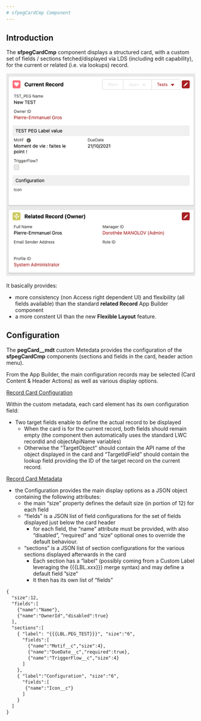 ```yaml
---
# sfpegCardCmp Component
---
```


## Introduction

The **sfpegCardCmp** component displays a structured card, with a custom
set of fields / sections fetched/displayed via LDS (including edit capability),
for the current or related (i.e. via lookups) record.

![Cards on different records!](/media/sfpegCard.png) 

It basically provides:
* more consistency (non Access right dependent UI) and flexibility
(all fields available) than the standard **related Record** App Builder component 
* a more constent UI than the new **Flexible Layout** feature. 


## Configuration

The **pegCard__mdt** custom Metedata provides the configuration of the **sfpegCardCmp** components (sections and fields in the card, header action menu).

From the App Builder, the main configuration records may be selected (Card Content & Header Actions) as well as various display options.

[Record Card Configuration](/media/RecordCardConfiguration.png)

Within the custom metadata, each card element has its own configuration field:

* Two target fields enable to define the actual record to be displayed
    * When the card is for the current record, both fields should remain empty (the component then automatically uses the standard LWC recordId and objectApiName variables)
    * Otherwise the “TargetObject” should contain the API name of the object displayed in the card and “TargetIdField” should contain the lookup field providing the ID of the target record on the current record. 

[Record Card Metadata](/media/RecordCardMeta.png)

* the Configuration provides the main display options as a JSON object containing the following attributes:
    * the main “size” property defines the default size (in portion of 12) for each field
    * “fields” is a JSON list of field configurations for the set of fields displayed just below the card header
        * for each field, the “name” attribute must be provided, with also “disabled”, “required” and “size“ optional ones to override the default behaviour. 
    * “sections” is a JSON list of section configurations for the various sections displayed afterwards in the card
        * Each section has a “label“ (possibly coming from a Custom Label leveraging the  {{{LBL.xxx}}} merge syntax) and may define a default field ”size“ 
        * It then has its own list of “fields”

```
{
  "size":12,
  "fields":[
    {"name":"Name"},
    {"name":"OwnerId","disabled":true}
  ],
  "sections":[
    { "label": "{{{LBL.PEG_TEST}}}", "size":"6",
      "fields":[
        {"name":"Motif__c","size":4},
        {"name":"DueDate__c","required":true},
        {"name":"TriggerFlow__c","size":4}
      ]
    },
    { "label":"Configuration", "size":"6",
      "fields":[
       {"name":"Icon__c"}
      ]
    }
  ]
}
```